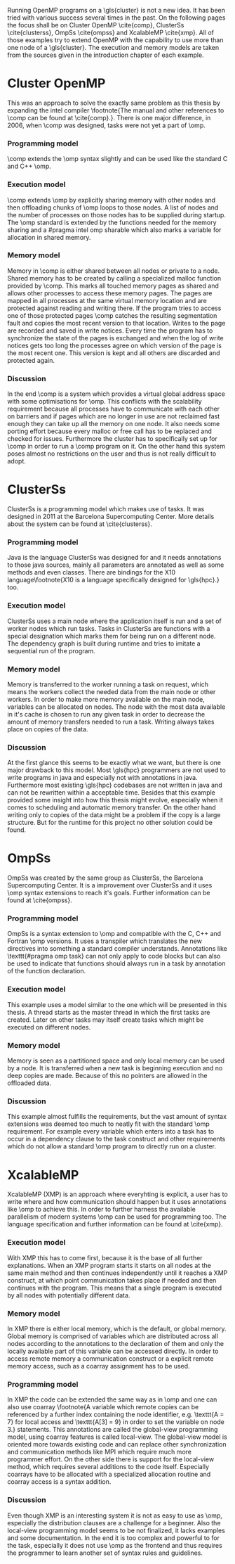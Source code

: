 Running OpenMP programs on a \gls{cluster} is not a new idea.
It has been tried with various success several times in the past.
On the following pages the focus shall be on Cluster OpenMP \cite{comp}, ClusterSs \cite{clusterss}, 
OmpSs \cite{ompss} and XcalableMP \cite{xmp}.
All of those examples try to extend OpenMP with the capability to use more than one node of a \gls{cluster}.
The execution and memory models are taken from the sources given in the introduction chapter of each example.

# Cluster OpenMP
This was an approach to solve the exactly same problem as this thesis by expanding the intel compiler
\footnote{The manual and other references to \comp can be found at \cite{comp}.}.
There is one major difference, in 2006, when \comp was designed, tasks were not yet a part of \omp.

### Programming model
\comp extends the \omp syntax slightly and can be used like the standard C and C++ \omp.

### Execution model
\comp extends \omp by explicitly sharing memory with other nodes and then offloading chunks of \omp loops to those nodes.
A list of nodes and the number of processes on those nodes has to be supplied during startup.
The \omp standard is extended by the functions needed for the memory sharing and a \#pragma intel omp sharable
which also marks a variable for allocation in shared memory.

### Memory model
Memory in \comp is either shared between all nodes or private to a node.
Shared memory has to be created by calling a specialized malloc function provided by \comp.
This marks all touched memory pages as shared and allows other processes to access these memory pages.
The pages are mapped in all processes at the same virtual memory location and are protected against reading and writing
there.
If the program tries to access one of those protected pages \comp catches the resulting segmentation fault and copies
the most recent version to that location.
Writes to the page are recorded and saved in write notices.
Every time the program has to synchronize the state of the pages is exchanged and when the log of write notices gets
too long the processes agree on which version of the page is the most recent one.
This version is kept and all others are discarded and protected again.

###  Discussion
In the end \comp is a system which provides a virtual global address space with some optimisations for \omp.
This conflicts with the scalability requirement because all processes have to communicate with each other on
barriers and if pages which are no longer in use are not reclaimed fast enough they can take up all the memory on
one node.
It also needs some porting effort because every malloc or free call has to be replaced and checked for issues.
Furthermore the cluster has to specifically set up for \comp in order to run a \comp program on it.
On the other hand this system poses almost no restrictions on the user and thus is not really difficult to adopt.

# ClusterSs
ClusterSs is a programming model which makes use of tasks.
It was designed in  2011 at the Barcelona Supercomputing Center.
More details about the system can be found at \cite{clusterss}.

### Programming model
Java is the language ClusterSs was designed for and it needs annotations to those java sources, mainly all parameters
are annotated as well as some methods and even classes.
There are bindings for the X10 language\footnote{X10 is a language specifically designed for \gls{hpc}.} too.

### Execution model
ClusterSs uses a main node where the application itself is run and a set of worker nodes which run tasks.
Tasks in ClusterSs are functions with a special designation which marks them for being run on a different node.
The dependency graph is built during runtime and tries to imitate a sequential run of the program.

### Memory model
Memory is transferred to the worker running a task on request, which means the workers collect the needed data from 
the main node or other workers.
In order to make more memory available on the main node, variables can be allocated on nodes.
The node with the most data available in it's cache is chosen to run any given task in order to decrease the amount of
memory transfers needed to run a task.
Writing always takes place on copies of the data.

### Discussion
At the first glance this seems to be exactly what we want, but there is one major drawback to this model.
Most \gls{hpc} programmers are not used to write programs in java and especially not with annotations in java.
Furthermore most existing \gls{hpc} codebases are not written in java and can not be rewritten within a acceptable time.
Besides that this example provided some insight into how this thesis might evolve, especially when it comes to 
scheduling and automatic memory transfer.
On the other hand writing only to copies of the data might be a problem if the copy is a large structure.
But for the runtime for this project no other solution could be found.

# OmpSs
OmpSs was created by the same group as ClusterSs, the Barcelona Supercomputing Center.
It is a improvement over ClusterSs and it uses \omp syntax extensions to reach it's goals.
Further information can be found at \cite{ompss}.

### Programming model
OmpSs is a syntax extension to \omp and compatible with the C, C++ and Fortran \omp versions.
It uses a transpiler which translates the new directives into something a standard compiler understands.
Annotations like \texttt{\#pragma omp task} can not only apply to code blocks but can also be used to indicate that
functions should always run in a task by annotation of the function declaration.

### Execution model
This example uses a model similar to the one which will be presented in this thesis. 
A thread starts as the master thread in which the first tasks are created. 
Later on other tasks may itself create tasks which might be executed on different nodes.

### Memory model
Memory is seen as a partitioned space and only local memory can be used by a node.
It is transferred when a new task is beginning execution and no deep copies are made. 
Because of this no pointers are allowed in the offloaded data.

### Discussion
This example almost fulfills the requirements, but the vast amount of syntax extensions was deemed too much to neatly
fit with the standard \omp requirement.
For example every variable which enters into a task has to occur in a dependency clause to the task construct and other
requirements which do not allow a standard \omp program to directly run on a cluster.

# XcalableMP
XcalableMP (XMP) is an approach where everyhting is explicit, a user has to write where and how communication should happen
but it uses annotations like \omp to achieve this.
In order to further harness the available parallelism of modern systems \omp can be used for programming too.
The language specification and further information can be found at \cite{xmp}.

### Execution model
With XMP this has to come first, because it is the base of all further explanations.
When an XMP program starts it starts on all nodes at the same main method and then continues independently until it
reaches a XMP construct, at which point communication takes place if needed and then continues with the program.
This means that a single program is executed by all nodes with potentially different data.

### Memory model
In XMP there is either local memory, which is the default, or global memory.
Global memory is comprised of variables which are distributed across all nodes according to the annotations to the
declaration of them and only the locally available part of this variable can be accessed directly.
In order to access remote memory a communication construct or a explicit remote memory access, such as a coarray
assignment has to be used.  

### Programming model
In XMP the code can be extended the same way as in \omp and one can also use coarray
\footnote{A variable which remote copies can be referenced by a further index containing the node identifier, 
e.g. \texttt{A = 7} for local access and \texttt{A[3] = 9} in order to set the variable on node 3.} statements.
This annotations are called the global-view programming model, using coarray features is called local-view.
The global-view model is oriented more towards existing code and can replace other synchronization
and communication methods like MPI which require much more programmer effort.
On the other side there is support for the local-view method, which requires several additions to the code itself.
Especially coarrays have to be allocated with a specialized allocation routine and coarray access is a syntax addition.

### Discussion
Even though XMP is an interesting system it is not as easy to use as \omp, especially the distribution clauses are a
challenge for a beginner.
Also the local-view programming model seems to be not finalized, it lacks examples and some documentation.
In the end it is too complex and powerful to for the task, especially it does not use \omp as the frontend and thus
requires the programmer to learn another set of syntax rules and guidelines.